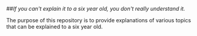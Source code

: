 ##_If you can't explain it to a six year old, you don't really understand it._

The purpose of this repository is to provide explanations 
of various topics that can be explained to a six year old.